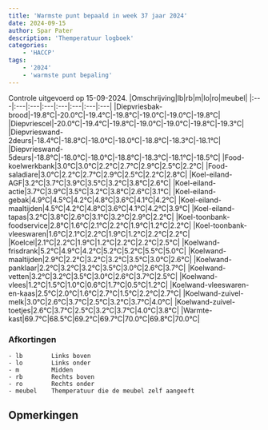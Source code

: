 ```yaml
---
title: 'Warmste punt bepaald in week 37 jaar 2024'
date: 2024-09-15
author: Spar Pater
description: 'Themperatuur logboek'
categories:
    - 'HACCP'
tags:
    - '2024'
    - 'warmste punt bepaling'
---
```

Controle uitgevoerd op 15-09-2024.
|Omschrijving|lb|rb|m|lo|ro|meubel|
|:---|:---|:---|:---|:---|:---|:---|:---|
|Diepvriesbak-brood|-19.8°C|-20.0°C|-19.4°C|-19.8°C|-19.0°C|-19.0°C|-19.8°C|
|Diepvriescel|-20.0°C|-19.4°C|-19.8°C|-19.0°C|-19.0°C|-19.8°C|-19.3°C|
|Diepvrieswand-2deurs|-18.4°C|-18.8°C|-18.0°C|-18.0°C|-18.8°C|-18.3°C|-18.1°C|
|Diepvrieswand-5deurs|-18.8°C|-18.0°C|-18.0°C|-18.8°C|-18.3°C|-18.1°C|-18.5°C|
|Food-koelwerkbank|3.0°C|3.0°C|2.2°C|2.7°C|2.9°C|2.5°C|2.2°C|
|Food-saladiare|3.0°C|2.2°C|2.7°C|2.9°C|2.5°C|2.2°C|2.8°C|
|Koel-eiland-AGF|3.2°C|3.7°C|3.9°C|3.5°C|3.2°C|3.8°C|2.6°C|
|Koel-eiland-actie|3.7°C|3.9°C|3.5°C|3.2°C|3.8°C|2.6°C|3.1°C|
|Koel-eiland-gebak|4.9°C|4.5°C|4.2°C|4.8°C|3.6°C|4.1°C|4.2°C|
|Koel-eiland-maaltijden|4.5°C|4.2°C|4.8°C|3.6°C|4.1°C|4.2°C|3.9°C|
|Koel-eiland-tapas|3.2°C|3.8°C|2.6°C|3.1°C|3.2°C|2.9°C|2.2°C|
|Koel-toonbank-foodservice|2.8°C|1.6°C|2.1°C|2.2°C|1.9°C|1.2°C|2.2°C|
|Koel-toonbank-vleeswaren|1.6°C|2.1°C|2.2°C|1.9°C|1.2°C|2.2°C|2.2°C|
|Koelcel|2.1°C|2.2°C|1.9°C|1.2°C|2.2°C|2.2°C|2.5°C|
|Koelwand-frisdrank|5.2°C|4.9°C|4.2°C|5.2°C|5.2°C|5.5°C|5.0°C|
|Koelwand-maaltijden|2.9°C|2.2°C|3.2°C|3.2°C|3.5°C|3.0°C|2.6°C|
|Koelwand-panklaar|2.2°C|3.2°C|3.2°C|3.5°C|3.0°C|2.6°C|3.7°C|
|Koelwand-vetten|3.2°C|3.2°C|3.5°C|3.0°C|2.6°C|3.7°C|2.5°C|
|Koelwand-vlees|1.2°C|1.5°C|1.0°C|0.6°C|1.7°C|0.5°C|1.2°C|
|Koelwand-vleeswaren-en-kaas|2.5°C|2.0°C|1.6°C|2.7°C|1.5°C|2.2°C|2.7°C|
|Koelwand-zuivel-melk|3.0°C|2.6°C|3.7°C|2.5°C|3.2°C|3.7°C|4.0°C|
|Koelwand-zuivel-toetjes|2.6°C|3.7°C|2.5°C|3.2°C|3.7°C|4.0°C|3.8°C|
|Warmte-kast|69.7°C|68.5°C|69.2°C|69.7°C|70.0°C|69.8°C|70.0°C|

### Afkortingen
    - lb        Links boven
    - lo        Links onder
    - m         Midden
    - rb        Rechts boven
    - ro        Rechts onder
    - meubel    Themperatuur die de meubel zelf aangeeft

## Opmerkingen


